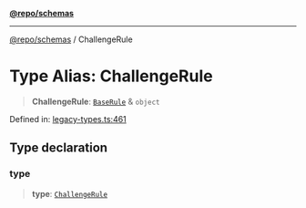 [**@repo/schemas**](../README.md)

***

[@repo/schemas](../README.md) / ChallengeRule

# Type Alias: ChallengeRule

> **ChallengeRule**: [`BaseRule`](BaseRule.md) & `object`

Defined in: [legacy-types.ts:461](https://github.com/alexqguo/drinking-board-game-v3/blob/4f4a12dcb42e0861ffa9f989554e8e3dfe2a43b8/packages/schemas/src/legacy-types.ts#L461)

## Type declaration

### type

> **type**: [`ChallengeRule`](../enumerations/RuleType.md#challengerule)
